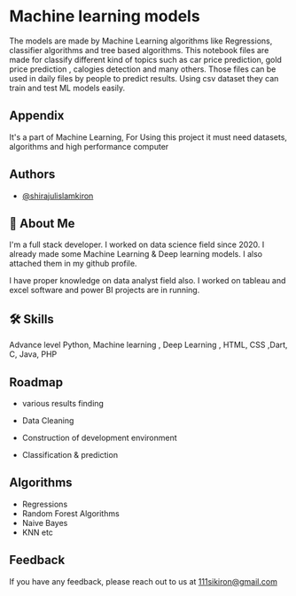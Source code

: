 
# Machine learning models

The models are made by Machine Learning algorithms like Regressions, classifier algorithms and tree based algorithms. This notebook files are made for classify different kind of topics such as car price prediction,
gold price prediction , calogies detection and many others. Those files can be used in daily files by people to predict results. Using csv dataset they can train and test ML models easily.


## Appendix

It's a part of Machine Learning, For Using this project it must need datasets, algorithms and high performance computer

## Authors

- [@shirajulislamkiron](https://www.github.com/shirajulislamkiron)


## 🚀 About Me
I'm a full stack developer. I worked on data science field since 2020. I already made some Machine Learning & Deep learning models. I also attached them in my github profile.

I have proper knowledge on data analyst field also. I worked on tableau and excel software and power BI projects are in running.
## 🛠 Skills
Advance level Python, Machine learning , Deep Learning , HTML, CSS ,Dart, C, Java, PHP


## Roadmap

- various results finding

- Data Cleaning

- Construction of development environment

- Classification & prediction

## Algorithms

- Regressions
- Random Forest Algorithms
- Naive Bayes
- KNN
etc


## Feedback

If you have any feedback, please reach out to us at 111sikiron@gmail.com

